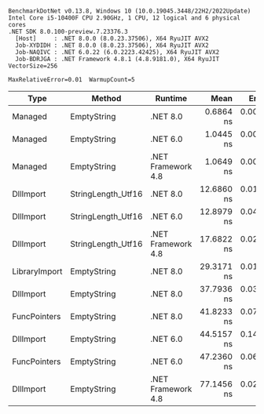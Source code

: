 ```

BenchmarkDotNet v0.13.8, Windows 10 (10.0.19045.3448/22H2/2022Update)
Intel Core i5-10400F CPU 2.90GHz, 1 CPU, 12 logical and 6 physical cores
.NET SDK 8.0.100-preview.7.23376.3
  [Host]     : .NET 8.0.0 (8.0.23.37506), X64 RyuJIT AVX2
  Job-XYDIDH : .NET 8.0.0 (8.0.23.37506), X64 RyuJIT AVX2
  Job-NAQIVC : .NET 6.0.22 (6.0.2223.42425), X64 RyuJIT AVX2
  Job-BDRJGA : .NET Framework 4.8.1 (4.8.9181.0), X64 RyuJIT VectorSize=256

MaxRelativeError=0.01  WarmupCount=5  

```
| Type          | Method             | Runtime            | Mean       | Error     | StdDev    | Median     | Min        | Max        | Gen0   | Allocated |
|-------------- |------------------- |------------------- |-----------:|----------:|----------:|-----------:|-----------:|-----------:|-------:|----------:|
| Managed       | EmptyString        | .NET 8.0           |  0.6864 ns | 0.0007 ns | 0.0006 ns |  0.6861 ns |  0.6856 ns |  0.6874 ns |      - |         - |
| Managed       | EmptyString        | .NET 6.0           |  1.0445 ns | 0.0010 ns | 0.0009 ns |  1.0443 ns |  1.0434 ns |  1.0465 ns |      - |         - |
| Managed       | EmptyString        | .NET Framework 4.8 |  1.0649 ns | 0.0028 ns | 0.0026 ns |  1.0648 ns |  1.0623 ns |  1.0697 ns |      - |         - |
| DllImport     | StringLength_Utf16 | .NET 8.0           | 12.6860 ns | 0.0146 ns | 0.0136 ns | 12.6833 ns | 12.6674 ns | 12.7123 ns |      - |         - |
| DllImport     | StringLength_Utf16 | .NET 6.0           | 12.8979 ns | 0.0480 ns | 0.0449 ns | 12.8905 ns | 12.8357 ns | 12.9828 ns |      - |         - |
| DllImport     | StringLength_Utf16 | .NET Framework 4.8 | 17.6822 ns | 0.0269 ns | 0.0252 ns | 17.6808 ns | 17.6486 ns | 17.7265 ns |      - |         - |
| LibraryImport | EmptyString        | .NET 8.0           | 29.3171 ns | 0.0143 ns | 0.0127 ns | 29.3150 ns | 29.2997 ns | 29.3437 ns |      - |         - |
| DllImport     | EmptyString        | .NET 8.0           | 37.7936 ns | 0.0322 ns | 0.0285 ns | 37.7883 ns | 37.7600 ns | 37.8583 ns |      - |         - |
| FuncPointers  | EmptyString        | .NET 8.0           | 41.8233 ns | 0.0793 ns | 0.0742 ns | 41.8192 ns | 41.6776 ns | 41.9754 ns | 0.0076 |      48 B |
| DllImport     | EmptyString        | .NET 6.0           | 44.5157 ns | 0.1422 ns | 0.1330 ns | 44.4364 ns | 44.3825 ns | 44.7979 ns |      - |         - |
| FuncPointers  | EmptyString        | .NET 6.0           | 47.2360 ns | 0.0606 ns | 0.0567 ns | 47.2489 ns | 47.0740 ns | 47.3258 ns | 0.0076 |      48 B |
| DllImport     | EmptyString        | .NET Framework 4.8 | 77.1456 ns | 0.0229 ns | 0.0192 ns | 77.1380 ns | 77.1239 ns | 77.1812 ns |      - |         - |

